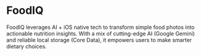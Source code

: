 # FoodIQ
FoodIQ leverages AI + iOS native tech to transform simple food photos into actionable nutrition insights. With a mix of cutting-edge AI (Google Gemini) and reliable local storage (Core Data), it empowers users to make smarter dietary choices.
